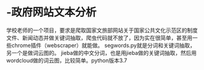 # -政府网站文本分析
学校老师的一个项目，要求是爬取国家文旅部网站关于国家公共文化示范区的制度文件、新闻动态并做关键词抽取，爬虫代码就不放了，因为实在很简单，甚至用一些chrome插件（webscraper）就能做。
segwords.py就是分词和关键词抽取，另一个是做词云图的。
jieba做的中文分词，也是用jieba做的关键词抽取，然后用wordcloud做的词云图，比较简单。python版本3.7
